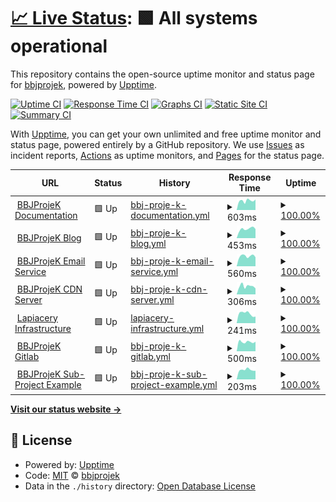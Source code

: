 # [📈 Live Status](https://status.bbjprojek.org): <!--live status--> **🟩 All systems operational**

This repository contains the open-source uptime monitor and status page for [bbjprojek](https://bbjprojek.org), powered by [Upptime](https://github.com/upptime/upptime).

[![Uptime CI](https://github.com/bbjprojek/status/workflows/Uptime%20CI/badge.svg)](https://github.com/bbjprojek/status/actions?query=workflow%3A%22Uptime+CI%22)
[![Response Time CI](https://github.com/bbjprojek/status/workflows/Response%20Time%20CI/badge.svg)](https://github.com/bbjprojek/status/actions?query=workflow%3A%22Response+Time+CI%22)
[![Graphs CI](https://github.com/bbjprojek/status/workflows/Graphs%20CI/badge.svg)](https://github.com/bbjprojek/status/actions?query=workflow%3A%22Graphs+CI%22)
[![Static Site CI](https://github.com/bbjprojek/status/workflows/Static%20Site%20CI/badge.svg)](https://github.com/bbjprojek/status/actions?query=workflow%3A%22Static+Site+CI%22)
[![Summary CI](https://github.com/bbjprojek/status/workflows/Summary%20CI/badge.svg)](https://github.com/bbjprojek/status/actions?query=workflow%3A%22Summary+CI%22)

With [Upptime](https://upptime.js.org), you can get your own unlimited and free uptime monitor and status page, powered entirely by a GitHub repository. We use [Issues](https://github.com/bbjprojek/status/issues) as incident reports, [Actions](https://github.com/bbjprojek/status/actions) as uptime monitors, and [Pages](https://status.bbjprojek.org) for the status page.

<!--start: status pages-->
<!-- This summary is generated by Upptime (https://github.com/upptime/upptime) -->
<!-- Do not edit this manually, your changes will be overwritten -->
<!-- prettier-ignore -->
| URL | Status | History | Response Time | Uptime |
| --- | ------ | ------- | ------------- | ------ |
| <img alt="" src="https://icons.duckduckgo.com/ip3/wiki.bbjprojek.org.ico" height="13"> [BBJProjeK Documentation](https://wiki.bbjprojek.org) | 🟩 Up | [bbj-proje-k-documentation.yml](https://github.com/bbjprojek/status/commits/HEAD/history/bbj-proje-k-documentation.yml) | <details><summary><img alt="Response time graph" src="./graphs/bbj-proje-k-documentation/response-time-week.png" height="20"> 603ms</summary><br><a href="https://status.bbjprojek.org/history/bbj-proje-k-documentation"><img alt="Response time 268" src="https://img.shields.io/endpoint?url=https%3A%2F%2Fraw.githubusercontent.com%2Fbbjprojek%2Fstatus%2FHEAD%2Fapi%2Fbbj-proje-k-documentation%2Fresponse-time.json"></a><br><a href="https://status.bbjprojek.org/history/bbj-proje-k-documentation"><img alt="24-hour response time 677" src="https://img.shields.io/endpoint?url=https%3A%2F%2Fraw.githubusercontent.com%2Fbbjprojek%2Fstatus%2FHEAD%2Fapi%2Fbbj-proje-k-documentation%2Fresponse-time-day.json"></a><br><a href="https://status.bbjprojek.org/history/bbj-proje-k-documentation"><img alt="7-day response time 603" src="https://img.shields.io/endpoint?url=https%3A%2F%2Fraw.githubusercontent.com%2Fbbjprojek%2Fstatus%2FHEAD%2Fapi%2Fbbj-proje-k-documentation%2Fresponse-time-week.json"></a><br><a href="https://status.bbjprojek.org/history/bbj-proje-k-documentation"><img alt="30-day response time 468" src="https://img.shields.io/endpoint?url=https%3A%2F%2Fraw.githubusercontent.com%2Fbbjprojek%2Fstatus%2FHEAD%2Fapi%2Fbbj-proje-k-documentation%2Fresponse-time-month.json"></a><br><a href="https://status.bbjprojek.org/history/bbj-proje-k-documentation"><img alt="1-year response time 268" src="https://img.shields.io/endpoint?url=https%3A%2F%2Fraw.githubusercontent.com%2Fbbjprojek%2Fstatus%2FHEAD%2Fapi%2Fbbj-proje-k-documentation%2Fresponse-time-year.json"></a></details> | <details><summary><a href="https://status.bbjprojek.org/history/bbj-proje-k-documentation">100.00%</a></summary><a href="https://status.bbjprojek.org/history/bbj-proje-k-documentation"><img alt="All-time uptime 100.00%" src="https://img.shields.io/endpoint?url=https%3A%2F%2Fraw.githubusercontent.com%2Fbbjprojek%2Fstatus%2FHEAD%2Fapi%2Fbbj-proje-k-documentation%2Fuptime.json"></a><br><a href="https://status.bbjprojek.org/history/bbj-proje-k-documentation"><img alt="24-hour uptime 100.00%" src="https://img.shields.io/endpoint?url=https%3A%2F%2Fraw.githubusercontent.com%2Fbbjprojek%2Fstatus%2FHEAD%2Fapi%2Fbbj-proje-k-documentation%2Fuptime-day.json"></a><br><a href="https://status.bbjprojek.org/history/bbj-proje-k-documentation"><img alt="7-day uptime 100.00%" src="https://img.shields.io/endpoint?url=https%3A%2F%2Fraw.githubusercontent.com%2Fbbjprojek%2Fstatus%2FHEAD%2Fapi%2Fbbj-proje-k-documentation%2Fuptime-week.json"></a><br><a href="https://status.bbjprojek.org/history/bbj-proje-k-documentation"><img alt="30-day uptime 100.00%" src="https://img.shields.io/endpoint?url=https%3A%2F%2Fraw.githubusercontent.com%2Fbbjprojek%2Fstatus%2FHEAD%2Fapi%2Fbbj-proje-k-documentation%2Fuptime-month.json"></a><br><a href="https://status.bbjprojek.org/history/bbj-proje-k-documentation"><img alt="1-year uptime 100.00%" src="https://img.shields.io/endpoint?url=https%3A%2F%2Fraw.githubusercontent.com%2Fbbjprojek%2Fstatus%2FHEAD%2Fapi%2Fbbj-proje-k-documentation%2Fuptime-year.json"></a></details>
| <img alt="" src="https://icons.duckduckgo.com/ip3/blog.bbjprojek.org.ico" height="13"> [BBJProjeK Blog](https://blog.bbjprojek.org) | 🟩 Up | [bbj-proje-k-blog.yml](https://github.com/bbjprojek/status/commits/HEAD/history/bbj-proje-k-blog.yml) | <details><summary><img alt="Response time graph" src="./graphs/bbj-proje-k-blog/response-time-week.png" height="20"> 453ms</summary><br><a href="https://status.bbjprojek.org/history/bbj-proje-k-blog"><img alt="Response time 261" src="https://img.shields.io/endpoint?url=https%3A%2F%2Fraw.githubusercontent.com%2Fbbjprojek%2Fstatus%2FHEAD%2Fapi%2Fbbj-proje-k-blog%2Fresponse-time.json"></a><br><a href="https://status.bbjprojek.org/history/bbj-proje-k-blog"><img alt="24-hour response time 437" src="https://img.shields.io/endpoint?url=https%3A%2F%2Fraw.githubusercontent.com%2Fbbjprojek%2Fstatus%2FHEAD%2Fapi%2Fbbj-proje-k-blog%2Fresponse-time-day.json"></a><br><a href="https://status.bbjprojek.org/history/bbj-proje-k-blog"><img alt="7-day response time 453" src="https://img.shields.io/endpoint?url=https%3A%2F%2Fraw.githubusercontent.com%2Fbbjprojek%2Fstatus%2FHEAD%2Fapi%2Fbbj-proje-k-blog%2Fresponse-time-week.json"></a><br><a href="https://status.bbjprojek.org/history/bbj-proje-k-blog"><img alt="30-day response time 328" src="https://img.shields.io/endpoint?url=https%3A%2F%2Fraw.githubusercontent.com%2Fbbjprojek%2Fstatus%2FHEAD%2Fapi%2Fbbj-proje-k-blog%2Fresponse-time-month.json"></a><br><a href="https://status.bbjprojek.org/history/bbj-proje-k-blog"><img alt="1-year response time 261" src="https://img.shields.io/endpoint?url=https%3A%2F%2Fraw.githubusercontent.com%2Fbbjprojek%2Fstatus%2FHEAD%2Fapi%2Fbbj-proje-k-blog%2Fresponse-time-year.json"></a></details> | <details><summary><a href="https://status.bbjprojek.org/history/bbj-proje-k-blog">100.00%</a></summary><a href="https://status.bbjprojek.org/history/bbj-proje-k-blog"><img alt="All-time uptime 97.40%" src="https://img.shields.io/endpoint?url=https%3A%2F%2Fraw.githubusercontent.com%2Fbbjprojek%2Fstatus%2FHEAD%2Fapi%2Fbbj-proje-k-blog%2Fuptime.json"></a><br><a href="https://status.bbjprojek.org/history/bbj-proje-k-blog"><img alt="24-hour uptime 100.00%" src="https://img.shields.io/endpoint?url=https%3A%2F%2Fraw.githubusercontent.com%2Fbbjprojek%2Fstatus%2FHEAD%2Fapi%2Fbbj-proje-k-blog%2Fuptime-day.json"></a><br><a href="https://status.bbjprojek.org/history/bbj-proje-k-blog"><img alt="7-day uptime 100.00%" src="https://img.shields.io/endpoint?url=https%3A%2F%2Fraw.githubusercontent.com%2Fbbjprojek%2Fstatus%2FHEAD%2Fapi%2Fbbj-proje-k-blog%2Fuptime-week.json"></a><br><a href="https://status.bbjprojek.org/history/bbj-proje-k-blog"><img alt="30-day uptime 87.90%" src="https://img.shields.io/endpoint?url=https%3A%2F%2Fraw.githubusercontent.com%2Fbbjprojek%2Fstatus%2FHEAD%2Fapi%2Fbbj-proje-k-blog%2Fuptime-month.json"></a><br><a href="https://status.bbjprojek.org/history/bbj-proje-k-blog"><img alt="1-year uptime 97.40%" src="https://img.shields.io/endpoint?url=https%3A%2F%2Fraw.githubusercontent.com%2Fbbjprojek%2Fstatus%2FHEAD%2Fapi%2Fbbj-proje-k-blog%2Fuptime-year.json"></a></details>
| <img alt="" src="https://icons.duckduckgo.com/ip3/mail.bbjprojek.org.ico" height="13"> [BBJProjeK Email Service](https://mail.bbjprojek.org) | 🟩 Up | [bbj-proje-k-email-service.yml](https://github.com/bbjprojek/status/commits/HEAD/history/bbj-proje-k-email-service.yml) | <details><summary><img alt="Response time graph" src="./graphs/bbj-proje-k-email-service/response-time-week.png" height="20"> 560ms</summary><br><a href="https://status.bbjprojek.org/history/bbj-proje-k-email-service"><img alt="Response time 379" src="https://img.shields.io/endpoint?url=https%3A%2F%2Fraw.githubusercontent.com%2Fbbjprojek%2Fstatus%2FHEAD%2Fapi%2Fbbj-proje-k-email-service%2Fresponse-time.json"></a><br><a href="https://status.bbjprojek.org/history/bbj-proje-k-email-service"><img alt="24-hour response time 495" src="https://img.shields.io/endpoint?url=https%3A%2F%2Fraw.githubusercontent.com%2Fbbjprojek%2Fstatus%2FHEAD%2Fapi%2Fbbj-proje-k-email-service%2Fresponse-time-day.json"></a><br><a href="https://status.bbjprojek.org/history/bbj-proje-k-email-service"><img alt="7-day response time 560" src="https://img.shields.io/endpoint?url=https%3A%2F%2Fraw.githubusercontent.com%2Fbbjprojek%2Fstatus%2FHEAD%2Fapi%2Fbbj-proje-k-email-service%2Fresponse-time-week.json"></a><br><a href="https://status.bbjprojek.org/history/bbj-proje-k-email-service"><img alt="30-day response time 654" src="https://img.shields.io/endpoint?url=https%3A%2F%2Fraw.githubusercontent.com%2Fbbjprojek%2Fstatus%2FHEAD%2Fapi%2Fbbj-proje-k-email-service%2Fresponse-time-month.json"></a><br><a href="https://status.bbjprojek.org/history/bbj-proje-k-email-service"><img alt="1-year response time 379" src="https://img.shields.io/endpoint?url=https%3A%2F%2Fraw.githubusercontent.com%2Fbbjprojek%2Fstatus%2FHEAD%2Fapi%2Fbbj-proje-k-email-service%2Fresponse-time-year.json"></a></details> | <details><summary><a href="https://status.bbjprojek.org/history/bbj-proje-k-email-service">100.00%</a></summary><a href="https://status.bbjprojek.org/history/bbj-proje-k-email-service"><img alt="All-time uptime 64.38%" src="https://img.shields.io/endpoint?url=https%3A%2F%2Fraw.githubusercontent.com%2Fbbjprojek%2Fstatus%2FHEAD%2Fapi%2Fbbj-proje-k-email-service%2Fuptime.json"></a><br><a href="https://status.bbjprojek.org/history/bbj-proje-k-email-service"><img alt="24-hour uptime 100.00%" src="https://img.shields.io/endpoint?url=https%3A%2F%2Fraw.githubusercontent.com%2Fbbjprojek%2Fstatus%2FHEAD%2Fapi%2Fbbj-proje-k-email-service%2Fuptime-day.json"></a><br><a href="https://status.bbjprojek.org/history/bbj-proje-k-email-service"><img alt="7-day uptime 100.00%" src="https://img.shields.io/endpoint?url=https%3A%2F%2Fraw.githubusercontent.com%2Fbbjprojek%2Fstatus%2FHEAD%2Fapi%2Fbbj-proje-k-email-service%2Fuptime-week.json"></a><br><a href="https://status.bbjprojek.org/history/bbj-proje-k-email-service"><img alt="30-day uptime 100.00%" src="https://img.shields.io/endpoint?url=https%3A%2F%2Fraw.githubusercontent.com%2Fbbjprojek%2Fstatus%2FHEAD%2Fapi%2Fbbj-proje-k-email-service%2Fuptime-month.json"></a><br><a href="https://status.bbjprojek.org/history/bbj-proje-k-email-service"><img alt="1-year uptime 64.38%" src="https://img.shields.io/endpoint?url=https%3A%2F%2Fraw.githubusercontent.com%2Fbbjprojek%2Fstatus%2FHEAD%2Fapi%2Fbbj-proje-k-email-service%2Fuptime-year.json"></a></details>
| <img alt="" src="https://icons.duckduckgo.com/ip3/cdn.bbjprojek.org.ico" height="13"> [BBJProjeK CDN Server](https://cdn.bbjprojek.org) | 🟩 Up | [bbj-proje-k-cdn-server.yml](https://github.com/bbjprojek/status/commits/HEAD/history/bbj-proje-k-cdn-server.yml) | <details><summary><img alt="Response time graph" src="./graphs/bbj-proje-k-cdn-server/response-time-week.png" height="20"> 306ms</summary><br><a href="https://status.bbjprojek.org/history/bbj-proje-k-cdn-server"><img alt="Response time 204" src="https://img.shields.io/endpoint?url=https%3A%2F%2Fraw.githubusercontent.com%2Fbbjprojek%2Fstatus%2FHEAD%2Fapi%2Fbbj-proje-k-cdn-server%2Fresponse-time.json"></a><br><a href="https://status.bbjprojek.org/history/bbj-proje-k-cdn-server"><img alt="24-hour response time 396" src="https://img.shields.io/endpoint?url=https%3A%2F%2Fraw.githubusercontent.com%2Fbbjprojek%2Fstatus%2FHEAD%2Fapi%2Fbbj-proje-k-cdn-server%2Fresponse-time-day.json"></a><br><a href="https://status.bbjprojek.org/history/bbj-proje-k-cdn-server"><img alt="7-day response time 306" src="https://img.shields.io/endpoint?url=https%3A%2F%2Fraw.githubusercontent.com%2Fbbjprojek%2Fstatus%2FHEAD%2Fapi%2Fbbj-proje-k-cdn-server%2Fresponse-time-week.json"></a><br><a href="https://status.bbjprojek.org/history/bbj-proje-k-cdn-server"><img alt="30-day response time 252" src="https://img.shields.io/endpoint?url=https%3A%2F%2Fraw.githubusercontent.com%2Fbbjprojek%2Fstatus%2FHEAD%2Fapi%2Fbbj-proje-k-cdn-server%2Fresponse-time-month.json"></a><br><a href="https://status.bbjprojek.org/history/bbj-proje-k-cdn-server"><img alt="1-year response time 204" src="https://img.shields.io/endpoint?url=https%3A%2F%2Fraw.githubusercontent.com%2Fbbjprojek%2Fstatus%2FHEAD%2Fapi%2Fbbj-proje-k-cdn-server%2Fresponse-time-year.json"></a></details> | <details><summary><a href="https://status.bbjprojek.org/history/bbj-proje-k-cdn-server">100.00%</a></summary><a href="https://status.bbjprojek.org/history/bbj-proje-k-cdn-server"><img alt="All-time uptime 98.19%" src="https://img.shields.io/endpoint?url=https%3A%2F%2Fraw.githubusercontent.com%2Fbbjprojek%2Fstatus%2FHEAD%2Fapi%2Fbbj-proje-k-cdn-server%2Fuptime.json"></a><br><a href="https://status.bbjprojek.org/history/bbj-proje-k-cdn-server"><img alt="24-hour uptime 100.00%" src="https://img.shields.io/endpoint?url=https%3A%2F%2Fraw.githubusercontent.com%2Fbbjprojek%2Fstatus%2FHEAD%2Fapi%2Fbbj-proje-k-cdn-server%2Fuptime-day.json"></a><br><a href="https://status.bbjprojek.org/history/bbj-proje-k-cdn-server"><img alt="7-day uptime 100.00%" src="https://img.shields.io/endpoint?url=https%3A%2F%2Fraw.githubusercontent.com%2Fbbjprojek%2Fstatus%2FHEAD%2Fapi%2Fbbj-proje-k-cdn-server%2Fuptime-week.json"></a><br><a href="https://status.bbjprojek.org/history/bbj-proje-k-cdn-server"><img alt="30-day uptime 98.38%" src="https://img.shields.io/endpoint?url=https%3A%2F%2Fraw.githubusercontent.com%2Fbbjprojek%2Fstatus%2FHEAD%2Fapi%2Fbbj-proje-k-cdn-server%2Fuptime-month.json"></a><br><a href="https://status.bbjprojek.org/history/bbj-proje-k-cdn-server"><img alt="1-year uptime 98.19%" src="https://img.shields.io/endpoint?url=https%3A%2F%2Fraw.githubusercontent.com%2Fbbjprojek%2Fstatus%2FHEAD%2Fapi%2Fbbj-proje-k-cdn-server%2Fuptime-year.json"></a></details>
| <img alt="" src="https://icons.duckduckgo.com/ip3/lapiacery.bbjprojek.org.ico" height="13"> [Lapiacery Infrastructure](https://lapiacery.bbjprojek.org) | 🟩 Up | [lapiacery-infrastructure.yml](https://github.com/bbjprojek/status/commits/HEAD/history/lapiacery-infrastructure.yml) | <details><summary><img alt="Response time graph" src="./graphs/lapiacery-infrastructure/response-time-week.png" height="20"> 241ms</summary><br><a href="https://status.bbjprojek.org/history/lapiacery-infrastructure"><img alt="Response time 200" src="https://img.shields.io/endpoint?url=https%3A%2F%2Fraw.githubusercontent.com%2Fbbjprojek%2Fstatus%2FHEAD%2Fapi%2Flapiacery-infrastructure%2Fresponse-time.json"></a><br><a href="https://status.bbjprojek.org/history/lapiacery-infrastructure"><img alt="24-hour response time 159" src="https://img.shields.io/endpoint?url=https%3A%2F%2Fraw.githubusercontent.com%2Fbbjprojek%2Fstatus%2FHEAD%2Fapi%2Flapiacery-infrastructure%2Fresponse-time-day.json"></a><br><a href="https://status.bbjprojek.org/history/lapiacery-infrastructure"><img alt="7-day response time 241" src="https://img.shields.io/endpoint?url=https%3A%2F%2Fraw.githubusercontent.com%2Fbbjprojek%2Fstatus%2FHEAD%2Fapi%2Flapiacery-infrastructure%2Fresponse-time-week.json"></a><br><a href="https://status.bbjprojek.org/history/lapiacery-infrastructure"><img alt="30-day response time 254" src="https://img.shields.io/endpoint?url=https%3A%2F%2Fraw.githubusercontent.com%2Fbbjprojek%2Fstatus%2FHEAD%2Fapi%2Flapiacery-infrastructure%2Fresponse-time-month.json"></a><br><a href="https://status.bbjprojek.org/history/lapiacery-infrastructure"><img alt="1-year response time 200" src="https://img.shields.io/endpoint?url=https%3A%2F%2Fraw.githubusercontent.com%2Fbbjprojek%2Fstatus%2FHEAD%2Fapi%2Flapiacery-infrastructure%2Fresponse-time-year.json"></a></details> | <details><summary><a href="https://status.bbjprojek.org/history/lapiacery-infrastructure">100.00%</a></summary><a href="https://status.bbjprojek.org/history/lapiacery-infrastructure"><img alt="All-time uptime 99.63%" src="https://img.shields.io/endpoint?url=https%3A%2F%2Fraw.githubusercontent.com%2Fbbjprojek%2Fstatus%2FHEAD%2Fapi%2Flapiacery-infrastructure%2Fuptime.json"></a><br><a href="https://status.bbjprojek.org/history/lapiacery-infrastructure"><img alt="24-hour uptime 100.00%" src="https://img.shields.io/endpoint?url=https%3A%2F%2Fraw.githubusercontent.com%2Fbbjprojek%2Fstatus%2FHEAD%2Fapi%2Flapiacery-infrastructure%2Fuptime-day.json"></a><br><a href="https://status.bbjprojek.org/history/lapiacery-infrastructure"><img alt="7-day uptime 100.00%" src="https://img.shields.io/endpoint?url=https%3A%2F%2Fraw.githubusercontent.com%2Fbbjprojek%2Fstatus%2FHEAD%2Fapi%2Flapiacery-infrastructure%2Fuptime-week.json"></a><br><a href="https://status.bbjprojek.org/history/lapiacery-infrastructure"><img alt="30-day uptime 98.38%" src="https://img.shields.io/endpoint?url=https%3A%2F%2Fraw.githubusercontent.com%2Fbbjprojek%2Fstatus%2FHEAD%2Fapi%2Flapiacery-infrastructure%2Fuptime-month.json"></a><br><a href="https://status.bbjprojek.org/history/lapiacery-infrastructure"><img alt="1-year uptime 99.63%" src="https://img.shields.io/endpoint?url=https%3A%2F%2Fraw.githubusercontent.com%2Fbbjprojek%2Fstatus%2FHEAD%2Fapi%2Flapiacery-infrastructure%2Fuptime-year.json"></a></details>
| <img alt="" src="https://icons.duckduckgo.com/ip3/git.bbjprojek.org.ico" height="13"> [BBJProjeK Gitlab](https://git.bbjprojek.org) | 🟩 Up | [bbj-proje-k-gitlab.yml](https://github.com/bbjprojek/status/commits/HEAD/history/bbj-proje-k-gitlab.yml) | <details><summary><img alt="Response time graph" src="./graphs/bbj-proje-k-gitlab/response-time-week.png" height="20"> 500ms</summary><br><a href="https://status.bbjprojek.org/history/bbj-proje-k-gitlab"><img alt="Response time 484" src="https://img.shields.io/endpoint?url=https%3A%2F%2Fraw.githubusercontent.com%2Fbbjprojek%2Fstatus%2FHEAD%2Fapi%2Fbbj-proje-k-gitlab%2Fresponse-time.json"></a><br><a href="https://status.bbjprojek.org/history/bbj-proje-k-gitlab"><img alt="24-hour response time 502" src="https://img.shields.io/endpoint?url=https%3A%2F%2Fraw.githubusercontent.com%2Fbbjprojek%2Fstatus%2FHEAD%2Fapi%2Fbbj-proje-k-gitlab%2Fresponse-time-day.json"></a><br><a href="https://status.bbjprojek.org/history/bbj-proje-k-gitlab"><img alt="7-day response time 500" src="https://img.shields.io/endpoint?url=https%3A%2F%2Fraw.githubusercontent.com%2Fbbjprojek%2Fstatus%2FHEAD%2Fapi%2Fbbj-proje-k-gitlab%2Fresponse-time-week.json"></a><br><a href="https://status.bbjprojek.org/history/bbj-proje-k-gitlab"><img alt="30-day response time 495" src="https://img.shields.io/endpoint?url=https%3A%2F%2Fraw.githubusercontent.com%2Fbbjprojek%2Fstatus%2FHEAD%2Fapi%2Fbbj-proje-k-gitlab%2Fresponse-time-month.json"></a><br><a href="https://status.bbjprojek.org/history/bbj-proje-k-gitlab"><img alt="1-year response time 484" src="https://img.shields.io/endpoint?url=https%3A%2F%2Fraw.githubusercontent.com%2Fbbjprojek%2Fstatus%2FHEAD%2Fapi%2Fbbj-proje-k-gitlab%2Fresponse-time-year.json"></a></details> | <details><summary><a href="https://status.bbjprojek.org/history/bbj-proje-k-gitlab">100.00%</a></summary><a href="https://status.bbjprojek.org/history/bbj-proje-k-gitlab"><img alt="All-time uptime 99.82%" src="https://img.shields.io/endpoint?url=https%3A%2F%2Fraw.githubusercontent.com%2Fbbjprojek%2Fstatus%2FHEAD%2Fapi%2Fbbj-proje-k-gitlab%2Fuptime.json"></a><br><a href="https://status.bbjprojek.org/history/bbj-proje-k-gitlab"><img alt="24-hour uptime 100.00%" src="https://img.shields.io/endpoint?url=https%3A%2F%2Fraw.githubusercontent.com%2Fbbjprojek%2Fstatus%2FHEAD%2Fapi%2Fbbj-proje-k-gitlab%2Fuptime-day.json"></a><br><a href="https://status.bbjprojek.org/history/bbj-proje-k-gitlab"><img alt="7-day uptime 100.00%" src="https://img.shields.io/endpoint?url=https%3A%2F%2Fraw.githubusercontent.com%2Fbbjprojek%2Fstatus%2FHEAD%2Fapi%2Fbbj-proje-k-gitlab%2Fuptime-week.json"></a><br><a href="https://status.bbjprojek.org/history/bbj-proje-k-gitlab"><img alt="30-day uptime 100.00%" src="https://img.shields.io/endpoint?url=https%3A%2F%2Fraw.githubusercontent.com%2Fbbjprojek%2Fstatus%2FHEAD%2Fapi%2Fbbj-proje-k-gitlab%2Fuptime-month.json"></a><br><a href="https://status.bbjprojek.org/history/bbj-proje-k-gitlab"><img alt="1-year uptime 99.82%" src="https://img.shields.io/endpoint?url=https%3A%2F%2Fraw.githubusercontent.com%2Fbbjprojek%2Fstatus%2FHEAD%2Fapi%2Fbbj-proje-k-gitlab%2Fuptime-year.json"></a></details>
| <img alt="" src="https://icons.duckduckgo.com/ip3/wiki.bbjprojek.org.ico" height="13"> [BBJProjeK Sub-Project Example](https://wiki.bbjprojek.org/andenes) | 🟩 Up | [bbj-proje-k-sub-project-example.yml](https://github.com/bbjprojek/status/commits/HEAD/history/bbj-proje-k-sub-project-example.yml) | <details><summary><img alt="Response time graph" src="./graphs/bbj-proje-k-sub-project-example/response-time-week.png" height="20"> 203ms</summary><br><a href="https://status.bbjprojek.org/history/bbj-proje-k-sub-project-example"><img alt="Response time 124" src="https://img.shields.io/endpoint?url=https%3A%2F%2Fraw.githubusercontent.com%2Fbbjprojek%2Fstatus%2FHEAD%2Fapi%2Fbbj-proje-k-sub-project-example%2Fresponse-time.json"></a><br><a href="https://status.bbjprojek.org/history/bbj-proje-k-sub-project-example"><img alt="24-hour response time 276" src="https://img.shields.io/endpoint?url=https%3A%2F%2Fraw.githubusercontent.com%2Fbbjprojek%2Fstatus%2FHEAD%2Fapi%2Fbbj-proje-k-sub-project-example%2Fresponse-time-day.json"></a><br><a href="https://status.bbjprojek.org/history/bbj-proje-k-sub-project-example"><img alt="7-day response time 203" src="https://img.shields.io/endpoint?url=https%3A%2F%2Fraw.githubusercontent.com%2Fbbjprojek%2Fstatus%2FHEAD%2Fapi%2Fbbj-proje-k-sub-project-example%2Fresponse-time-week.json"></a><br><a href="https://status.bbjprojek.org/history/bbj-proje-k-sub-project-example"><img alt="30-day response time 175" src="https://img.shields.io/endpoint?url=https%3A%2F%2Fraw.githubusercontent.com%2Fbbjprojek%2Fstatus%2FHEAD%2Fapi%2Fbbj-proje-k-sub-project-example%2Fresponse-time-month.json"></a><br><a href="https://status.bbjprojek.org/history/bbj-proje-k-sub-project-example"><img alt="1-year response time 124" src="https://img.shields.io/endpoint?url=https%3A%2F%2Fraw.githubusercontent.com%2Fbbjprojek%2Fstatus%2FHEAD%2Fapi%2Fbbj-proje-k-sub-project-example%2Fresponse-time-year.json"></a></details> | <details><summary><a href="https://status.bbjprojek.org/history/bbj-proje-k-sub-project-example">100.00%</a></summary><a href="https://status.bbjprojek.org/history/bbj-proje-k-sub-project-example"><img alt="All-time uptime 100.00%" src="https://img.shields.io/endpoint?url=https%3A%2F%2Fraw.githubusercontent.com%2Fbbjprojek%2Fstatus%2FHEAD%2Fapi%2Fbbj-proje-k-sub-project-example%2Fuptime.json"></a><br><a href="https://status.bbjprojek.org/history/bbj-proje-k-sub-project-example"><img alt="24-hour uptime 100.00%" src="https://img.shields.io/endpoint?url=https%3A%2F%2Fraw.githubusercontent.com%2Fbbjprojek%2Fstatus%2FHEAD%2Fapi%2Fbbj-proje-k-sub-project-example%2Fuptime-day.json"></a><br><a href="https://status.bbjprojek.org/history/bbj-proje-k-sub-project-example"><img alt="7-day uptime 100.00%" src="https://img.shields.io/endpoint?url=https%3A%2F%2Fraw.githubusercontent.com%2Fbbjprojek%2Fstatus%2FHEAD%2Fapi%2Fbbj-proje-k-sub-project-example%2Fuptime-week.json"></a><br><a href="https://status.bbjprojek.org/history/bbj-proje-k-sub-project-example"><img alt="30-day uptime 100.00%" src="https://img.shields.io/endpoint?url=https%3A%2F%2Fraw.githubusercontent.com%2Fbbjprojek%2Fstatus%2FHEAD%2Fapi%2Fbbj-proje-k-sub-project-example%2Fuptime-month.json"></a><br><a href="https://status.bbjprojek.org/history/bbj-proje-k-sub-project-example"><img alt="1-year uptime 100.00%" src="https://img.shields.io/endpoint?url=https%3A%2F%2Fraw.githubusercontent.com%2Fbbjprojek%2Fstatus%2FHEAD%2Fapi%2Fbbj-proje-k-sub-project-example%2Fuptime-year.json"></a></details>

<!--end: status pages-->

[**Visit our status website →**](https://status.bbjprojek.org)

## 📄 License

- Powered by: [Upptime](https://github.com/upptime/upptime)
- Code: [MIT](./LICENSE) © [bbjprojek](https://bbjprojek.org)
- Data in the `./history` directory: [Open Database License](https://opendatacommons.org/licenses/odbl/1-0/)
